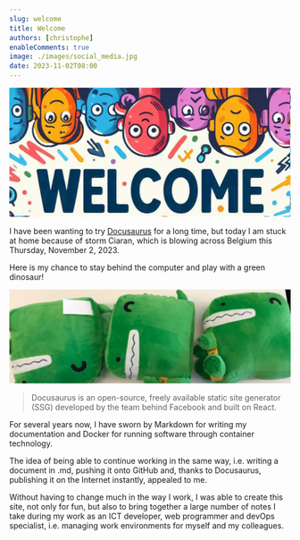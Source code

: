 ```yaml
---
slug: welcome
title: Welcome
authors: [christophe]
enableComments: true
image: ./images/social_media.jpg
date: 2023-11-02T08:00
---
```

![Welcome](./images/header.jpg)

I have been wanting to try [Docusaurus](https://docusaurus.io/) for a long time, but today I am stuck at home because of storm Ciaran, which is blowing across Belgium this Thursday, November 2, 2023.

Here is my chance to stay behind the computer and play with a green dinosaur!

<!-- truncate -->

![Docusaurus Plushie](./images/docusaurus-plushie-banner.jpg)

> Docusaurus is an open-source, freely available static site generator (SSG) developed by the team behind Facebook and built on React.

For several years now, I have sworn by Markdown for writing my documentation and Docker for running software through container technology.

The idea of being able to continue working in the same way, i.e. writing a document in .md, pushing it onto GitHub and, thanks to Docusaurus, publishing it on the Internet instantly, appealed to me.

Without having to change much in the way I work, I was able to create this site, not only for fun, but also to bring together a large number of notes I take during my work as an ICT developer, web programmer and devOps specialist, i.e. managing work environments for myself and my colleagues.
